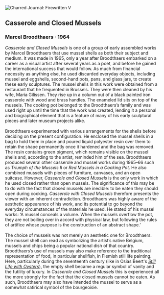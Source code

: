 <div class="artwork-of-the-day">
  <div class="container">
    <div class="img-wrapper">
      <img
        src="https://uploads3.wikiart.org/00324/images/marcel-broodthaers/casserole-and-closed-mussels-1964.jpg!Large.jpg"
        alt="Charred Journal: Firewritten V" />
    </div>
    <div class="artwork-detail">
      <div class="artwork-origin"> 
        <h2 class="artwork-name">Casserole and Closed Mussels</h2>
        <h3 class="artist">
          Marcel Broodthaers
                    ·  1964
        </h3>
      </div>
      <p class="description">
        <span class="artwork-description-text ng-binding" ng-bind-html="viewModel.ArtworkOfTheDay.Description | unsafe"><i>Casserole and Closed Mussels</i> is one of a group of early assembled works by Marcel Broodthaers that use mussel shells as both their subject and medium. It was made in 1965, only a year after Broodthaers embarked on a career as a visual artist after several years as a poet, and before he gained the international success that would follow. As much from financial necessity as anything else, he used discarded everyday objects, including mussel and eggshells, second-hand pots, pans, and glass jars, to create these early sculptures. The mussel shells in this work were obtained from a restaurant that he frequented in Brussels. They were then cleaned by his wife, Maria Gilissen. They rise up in a column out of a black painted iron casserole with wood and brass handles. The enameled lid sits on top of the mussels. The cooking pot belonged to the Broodthaers’s family and was used right up until the time that the work was created, lending it a personal and biographical element that is a feature of many of his early sculptural pieces and later museum projects alike.<br><br>Broodthaers experimented with various arrangements for the shells before deciding on the present configuration. He enclosed the mussel shells in a bag to hold them in place and poured liquid polyester resin over them to retain the shape permanently once it hardened and the bag was removed. The resin contains green pigment, which remains visible on the mussel shells and, according to the artist, reminded him of the sea. Broodthaers produced several other casserole and mussel works during 1965–66 such as <i>Triumph of the Mussels II</i> or <i>Red Mussels in a Cooking Pot</i>. He also combined mussels with pieces of furniture, canvases, and an open suitcase. However, <i>Casserole and Closed Mussels</i> is the only work in which he used closed rather than open mussels. The significance of this may be to do with the fact that closed mussels are inedible: to be eaten they should open during cooking. <i>Casserole with Closed Mussels</i> therefore presents the viewer with an inherent contradiction. Broodthaers was highly aware of the aesthetic appearance of his work, and its potential to go beyond the everyday circumstances of the materials he used. He stated of his mussel works: ‘A mussel conceals a volume. When the mussels overflow the pot, they are not boiling over in accord with physical law, but following the rules of artifice whose purpose is the construction of an abstract shape.’<br><br>The choice of mussels was not merely an aesthetic one for Broodthaers. The mussel shell can read as symbolizing the artist’s native Belgium, mussels and chips being a popular national dish of that country. Broodthaers’s use of mussels may also make reference to the traditional representation of food, in particular shellfish, in Flemish still life painting. Here, particularly during the seventeenth century (like in Osias Beert's <a target="_blank" href="https://www.wikiart.org/en/osias-beert/still-life-1"><i>Still Life with Oysters</i></a>), the empty shell became a regular symbol of vanity and the futility of luxury. In <i>Casserole and Closed Mussels</i> this is experienced all the more strongly for the fact that the closed mussels cannot be eaten. As such, Broodthaers may also have intended the mussel to serve as a somewhat satirical symbol of the bourgeoisie.</span>
                        <div class="text-shadow-container" ng-show="showShadow" style=""></div>
      </p>
    </div>
  </div>

</div>
